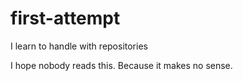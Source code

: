 # first-attempt
I learn to handle with repositories

I hope nobody reads this.
Because it makes no sense.
